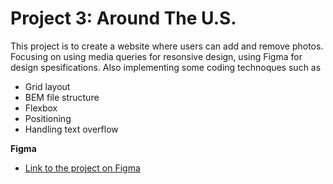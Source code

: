 # Project 3: Around The U.S.

This project is to create a website where users can add and remove photos. Focusing on using media queries for resonsive design, using Figma for design spesifications.
Also implementing some coding technoques such as

- Grid layout
- BEM file structure
- Flexbox
- Positioning
- Handling text overflow

**Figma**

- [Link to the project on Figma](https://www.figma.com/file/ii4xxsJ0ghevUOcssTlHZv/Sprint-3%3A-Around-the-US?node-id=0%3A1)
